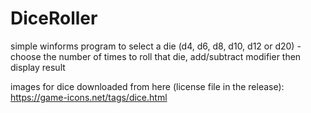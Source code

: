 # DiceRoller
simple winforms program to select a die (d4, d6, d8, d10, d12 or d20) - choose the number of times to roll that die, add/subtract modifier then display result 


images for dice downloaded from here (license file in the release):
https://game-icons.net/tags/dice.html
